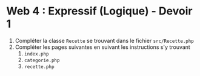# Web 4 : Expressif (Logique) - Devoir 1

1. Compléter la classe `Recette` se trouvant dans le fichier `src/Recette.php`
1. Compléter les pages suivantes en suivant les instructions s'y trouvant
    1. `index.php`
    1. `categorie.php`
    1. `recette.php`
